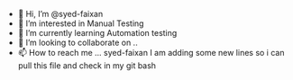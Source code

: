 - 👋 Hi, I’m @syed-faixan
- 👀 I’m interested in Manual Testing
- 🌱 I’m currently learning Automation testing
- 💞️ I’m looking to collaborate on ..
- 📫 How to reach me ... syed-faixan
I am adding some new lines so i can pull this file and check in my git bash

<!---
syed-faixan/syed-faixan is a ✨ special ✨ repository because its `README.md` (this file) appears on your GitHub profile.
You can click the Preview link to take a look at your changes.
--->
